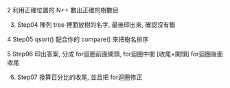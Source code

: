



2 利用正確位置的 N++  數出正確的樹數目

3. Step04 陣列 tree 裡面放樹的名字, 最後印出來, 確認沒有錯

4 Step05 qsort() 配合你的 compare() 來把樹名排序

5 Step06 印出答案, 分成 for迴圈前面開頭, for迴圈中間 [收尾+開頭] for迴圈後面收尾

6. Step07 換算百分比的收尾, 並且把 for迴圈修正

